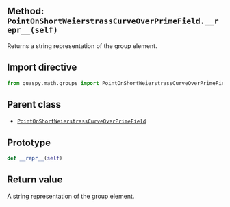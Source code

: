 ## Method: <code>PointOnShortWeierstrassCurveOverPrimeField.\_\_repr\_\_(self)</code>
Returns a string representation of the group element.

## Import directive
```python
from quaspy.math.groups import PointOnShortWeierstrassCurveOverPrimeField
```

## Parent class
- [<code>PointOnShortWeierstrassCurveOverPrimeField</code>](../PointOnShortWeierstrassCurveOverPrimeField.md)

## Prototype
```python
def __repr__(self)
```

## Return value
A string representation of the group element.

